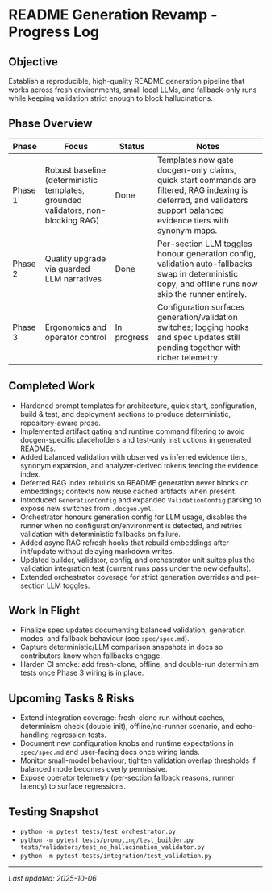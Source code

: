 # README Generation Revamp - Progress Log

## Objective
Establish a reproducible, high-quality README generation pipeline that works across fresh environments, small local LLMs, and fallback-only runs while keeping validation strict enough to block hallucinations.

## Phase Overview
| Phase | Focus | Status | Notes |
| --- | --- | --- | --- |
| Phase 1 | Robust baseline (deterministic templates, grounded validators, non-blocking RAG) | Done | Templates now gate docgen-only claims, quick start commands are filtered, RAG indexing is deferred, and validators support balanced evidence tiers with synonym maps. |
| Phase 2 | Quality upgrade via guarded LLM narratives | Done | Per-section LLM toggles honour generation config, validation auto-fallbacks swap in deterministic copy, and offline runs now skip the runner entirely. |
| Phase 3 | Ergonomics and operator control | In progress | Configuration surfaces generation/validation switches; logging hooks and spec updates still pending together with richer telemetry. |

## Completed Work
- Hardened prompt templates for architecture, quick start, configuration, build & test, and deployment sections to produce deterministic, repository-aware prose.
- Implemented artifact gating and runtime command filtering to avoid docgen-specific placeholders and test-only instructions in generated READMEs.
- Added balanced validation with observed vs inferred evidence tiers, synonym expansion, and analyzer-derived tokens feeding the evidence index.
- Deferred RAG index rebuilds so README generation never blocks on embeddings; contexts now reuse cached artifacts when present.
- Introduced `GenerationConfig` and expanded `ValidationConfig` parsing to expose new switches from `.docgen.yml`.
- Orchestrator honours generation config for LLM usage, disables the runner when no configuration/environment is detected, and retries validation with deterministic fallbacks on failure.
- Added async RAG refresh hooks that rebuild embeddings after init/update without delaying markdown writes.
- Updated builder, validator, config, and orchestrator unit suites plus the validation integration test (current runs pass under the new defaults).
- Extended orchestrator coverage for strict generation overrides and per-section LLM toggles.

## Work In Flight
- Finalize spec updates documenting balanced validation, generation modes, and fallback behaviour (see `spec/spec.md`).
- Capture deterministic/LLM comparison snapshots in docs so contributors know when fallbacks engage.
- Harden CI smoke: add fresh-clone, offline, and double-run determinism tests once Phase 3 wiring is in place.

## Upcoming Tasks & Risks
- Extend integration coverage: fresh-clone run without caches, determinism check (double init), offline/no-runner scenario, and echo-handling regression tests.
- Document new configuration knobs and runtime expectations in `spec/spec.md` and user-facing docs once wiring lands.
- Monitor small-model behaviour; tighten validation overlap thresholds if balanced mode becomes overly permissive.
- Expose operator telemetry (per-section fallback reasons, runner latency) to surface regressions.

## Testing Snapshot
- `python -m pytest tests/test_orchestrator.py`
- `python -m pytest tests/prompting/test_builder.py tests/validators/test_no_hallucination_validator.py`
- `python -m pytest tests/integration/test_validation.py`

---
_Last updated: 2025-10-06_
